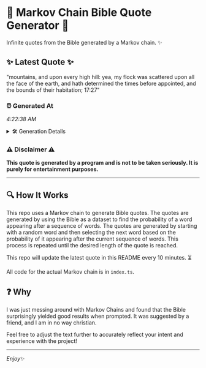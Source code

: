 # 📖 Markov Chain Bible Quote Generator 📖

Infinite quotes from the Bible generated by a Markov chain. ✨

## ✨ Latest Quote ✨
"mountains, and upon every high hill: yea, my flock was scattered upon all the face of the earth, and hath determined the times before appointed, and the bounds of their habitation; 17:27"

### ⏰ Generated At
*4:22:38 AM*

<details>
    <summary>🛠️ Generation Details</summary>
    <p>
        <strong>🌱 Seed:</strong> mountains,<br>
        <strong>🔄 Iterations:</strong> 31<br>
        <strong>📜 Context History:</strong><br>[ mountains, ]: and<br>[ mountains,, and ]: upon<br>[ mountains,, and, upon ]: every<br>[ mountains,, and, upon, every ]: high<br>[ mountains,, and, upon, every, high ]: hill:<br>[ mountains,, and, upon, every, high, hill: ]: yea,<br>[ and, upon, every, high, hill:, yea, ]: my<br>[ upon, every, high, hill:, yea,, my ]: flock<br>[ every, high, hill:, yea,, my, flock ]: was<br>[ high, hill:, yea,, my, flock, was ]: scattered<br>[ hill:, yea,, my, flock, was, scattered ]: upon<br>[ yea,, my, flock, was, scattered, upon ]: all<br>[ my, flock, was, scattered, upon, all ]: the<br>[ flock, was, scattered, upon, all, the ]: face<br>[ was, scattered, upon, all, the, face ]: of<br>[ scattered, upon, all, the, face, of ]: the<br>[ upon, all, the, face, of, the ]: earth,<br>[ all, the, face, of, the, earth, ]: and<br>[ the, face, of, the, earth,, and ]: hath<br>[ face, of, the, earth,, and, hath ]: determined<br>[ of, the, earth,, and, hath, determined ]: the<br>[ the, earth,, and, hath, determined, the ]: times<br>[ earth,, and, hath, determined, the, times ]: before<br>[ and, hath, determined, the, times, before ]: appointed,<br>[ hath, determined, the, times, before, appointed, ]: and<br>[ determined, the, times, before, appointed,, and ]: the<br>[ the, times, before, appointed,, and, the ]: bounds<br>[ times, before, appointed,, and, the, bounds ]: of<br>[ before, appointed,, and, the, bounds, of ]: their<br>[ appointed,, and, the, bounds, of, their ]: habitation;<br>[ and, the, bounds, of, their, habitation; ]: 17:27<br>
    </p>
</details>

### ⚠️ Disclaimer ⚠️
**This quote is generated by a program and is not to be taken seriously. It is purely for entertainment purposes.**

---

## 🔍 How It Works

This repo uses a Markov chain to generate Bible quotes. The quotes are generated by using the Bible as a dataset to find the probability of a word appearing after a sequence of words. The quotes are generated by starting with a random word and then selecting the next word based on the probability of it appearing after the current sequence of words. This process is repeated until the desired length of the quote is reached.

This repo will update the latest quote in this README every 10 minutes. ⏳

All code for the actual Markov chain is in `index.ts`.

## ❓ Why

I was just messing around with Markov Chains and found that the Bible surprisingly yielded good results when prompted. 
It was suggested by a friend, and I am in no way christian.

Feel free to adjust the text further to accurately reflect your intent and experience with the project!

---

*Enjoy*✨
